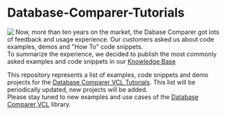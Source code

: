# Database-Comparer-Tutorials

<img align="left" src="https://www.clevercomponents.com/images/DbcTutorials.jpg"/>

Now, more than ten years on the market, the Dabase Comparer got lots of feedback and usage experience. Our customers asked us about code examples, demos and "How To" code snippets.   
To summarize the experience, we decided to publish the most commonly asked examples and code snippets in our [Knowledge Base](https://www.clevercomponents.com/portal/KB/c1/all-articles.aspx)

This repository represents a list of examples, code snippets and demo projects for the [Database Comparer VCL Tutorials](https://www.clevercomponents.com/portal/kb/c11/database-comparer-vcl.aspx). This list will be periodically updated, new projects will be added.   
Please stay tuned to new examples and use cases of the [Database Comparer VCL](https://www.clevercomponents.com/products/dbcvcl/) library.
